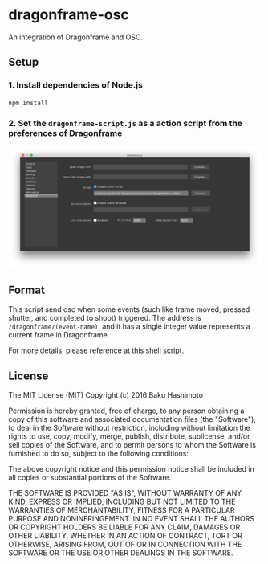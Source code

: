 # dragonframe-osc

An integration of Dragonframe and OSC.

## Setup

### 1. Install dependencies of Node.js

```
npm install
```

### 2. Set the `dragonframe-script.js` as a action script from the preferences of Dragonframe

![](./dragonframe-pref.png)

## Format

This script send osc when some events (such like frame moved, pressed shutter, and completed to shoot) triggered. The address is `/dragonframe/(event-name)`, and it has a single integer value represents a current frame in Dragonframe.

For more details, please reference at this [shell script](http://www.dragonframe.com/dragonframe_script.sh.txt).


## License

The MIT License (MIT)
Copyright (c) 2016 Baku Hashimoto

Permission is hereby granted, free of charge, to any person obtaining a copy of this software and associated documentation files (the "Software"), to deal in the Software without restriction, including without limitation the rights to use, copy, modify, merge, publish, distribute, sublicense, and/or sell copies of the Software, and to permit persons to whom the Software is furnished to do so, subject to the following conditions:

The above copyright notice and this permission notice shall be included in all copies or substantial portions of the Software.

THE SOFTWARE IS PROVIDED "AS IS", WITHOUT WARRANTY OF ANY KIND, EXPRESS OR IMPLIED, INCLUDING BUT NOT LIMITED TO THE WARRANTIES OF MERCHANTABILITY, FITNESS FOR A PARTICULAR PURPOSE AND NONINFRINGEMENT. IN NO EVENT SHALL THE AUTHORS OR COPYRIGHT HOLDERS BE LIABLE FOR ANY CLAIM, DAMAGES OR OTHER LIABILITY, WHETHER IN AN ACTION OF CONTRACT, TORT OR OTHERWISE, ARISING FROM, OUT OF OR IN CONNECTION WITH THE SOFTWARE OR THE USE OR OTHER DEALINGS IN THE SOFTWARE.